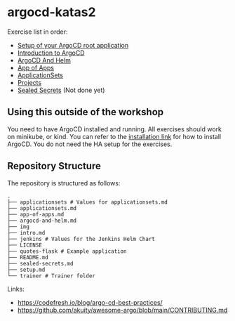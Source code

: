 # argocd-katas2

Exercise list in order:

* [Setup of your ArgoCD root application](setup.md)
* [Introduction to ArgoCD](intro.md)
* [ArgoCD And Helm](argocd-and-helm.md)
* [App of Apps](app-of-apps.md)
* [ApplicationSets](applicationsets.md)
* [Projects](projects.md)
* [Sealed Secrets](sealed-secrets.md) (Not done yet)

## Using this outside of the workshop

You need to have ArgoCD installed and running.
All exercises should work on minikube, or kind.
You can refer to the [installation link](https://argo-cd.readthedocs.io/en/stable/operator-manual/installation/) for how to install ArgoCD.
You do not need the HA setup for the exercises.

## Repository Structure

The repository is structured as follows:

```text
.
├── applicationsets # Values for applicationsets.md
├── applicationsets.md
├── app-of-apps.md  
├── argocd-and-helm.md
├── img
├── intro.md
├── jenkins # Values for the Jenkins Helm Chart
├── LICENSE
├── quotes-flask # Example application
├── README.md
├── sealed-secrets.md
├── setup.md
└── trainer # Trainer folder
```


Links:

* https://codefresh.io/blog/argo-cd-best-practices/
* https://github.com/akuity/awesome-argo/blob/main/CONTRIBUTING.md
